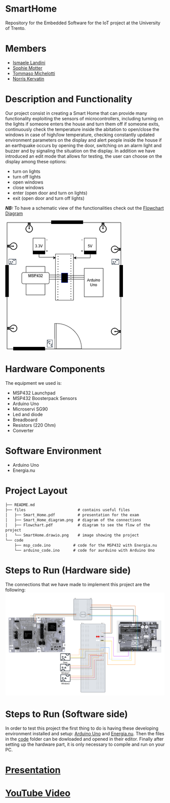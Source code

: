 # SmartHome
Repository for the Embedded Software for the IoT project at the University of Trento.

# Members
- [Ismaele Landini](https://github.com/Ismaele-landini)
- [Sophie Motter](https://github.com/sophiee03)
- [Tommaso Michelotti](https://github.com/Tommo-Tom)
- [Norris Kervatin](https://github.com/kerva17)

# Description and Functionality
Our project consist in creating a Smart Home that can provide many functionality exploiting the sensors of microcontrollers, including turning on the lights if someone enters the house and turn them off if someone exits, continuously check the temperature inside the abitation to open/close the windows in case of high/low temperature, checking constantly updated environment parameters on the display and alert people inside the house if an earthquake occurs by opening the door, switching on an alarm light and buzzer and by signaling the situation on the display. 
In addition we have introduced an edit mode that allows for testing, the user can choose on the display among these options:
- turn on lights
- turn off lights
- open windows
- close windows
- enter (open door and turn on lights)
- exit (open door and turn off lights)

***NB:*** To have a schematic view of the functionalities check out the [Flowchart Diagram](https://github.com/sophiee03/SmartHome/blob/main/files/Flowchart.pdf)

![home diagram](files/SmartHome.drawio.png)

# Hardware Components
The equipment we used is:
- MSP432 Launchpad
- MSP432 Boosterpack Sensors
- Arduino Uno
- Microservi SG90
- Led and diode
- Breadboard
- Resistors (220 Ohm)
- Converter

# Software Environment
- Arduino Uno
- Energia.nu

# Project Layout
```plaintext
├── README.md
├── files                       # contains useful files
│   ├── Smart_Home.pdf          # presentation for the exam
│   ├── Smart_Home_diagram.png  # diagram of the connections
│   ├── Flowchart.pdf           # diagram to see the flow of the project
|   └── SmartHome.drawio.png    # image showing the project
└── code
    ├── msp_code.ino          # code for the MSP432 with Energia.nu
    └── arduino_code.ino      # code for aurduino with Arduino Uno 
```
# Steps to Run (Hardware side)
The connections that we have made to implement this project are the following:
![links diagram](files/Smart_Home_diagram.png)

# Steps to Run (Software side)
In order to test this project the first thing to do is having these developing environment installed and setup: [Arduino Uno](https://www.arduino.cc/en/software/) and [Energia.nu](https://energia.nu/download/).
Then the files in the [code](https://github.com/sophiee03/SmartHome/tree/main/code) folder can be dowloaded and opened in their editor.
Finally after setting up the hardware part, it is only necessary to compile and run on your PC.

# [Presentation]()

# [YouTube Video]()


